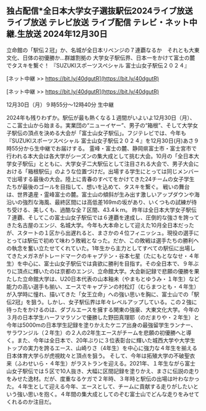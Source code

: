 ## 独​占​配​信​*​全​日​本​大​学​女​子​選​抜​駅​伝​2024​ラ​イ​ブ​放​送​ ラ​イ​ブ​放​送​ テ​レ​ビ​放​送​ ラ​イ​ブ​配​信​ テ​レ​ビ​・​ネ​ッ​ト​中​継​.​生​放​送 2024​年​12​月​30日
立命館の「駅伝２冠」か、名城が全日本リベンジの７連覇なるか　それとも大東文化、日体の初優勝か…群雄割拠の
大学女子駅伝界、日本一をかけて富士の麓でタスキを繋ぐ！
『SUZUKIスポーツスペシャル 富士山女子駅伝２０２４』

[ネット中継 >> https://bit.ly/40dgutR](https://bit.ly/40dgutR)

[ネット中継 >> https://bit.ly/40dgutR](https://bit.ly/40dgutR)



12月30日（月）９時55分～12時40分 生中継

2024年も残りわずか。駅伝が最も熱くなる１週間がいよいよ12月30日（月）、ここ富士山から始まる。実業団の“ニューイヤー”、男子の“箱根”、そして大学女子駅伝の頂点を決める大会が「富士山女子駅伝」。フジテレビでは、今年も『SUZUKIスポーツスペシャル 富士山女子駅伝２０２４』を12月30日(月)あさ９時55分から生中継でお届けする。
霊峰・富士の麓、静岡県富士市・富士宮市で行われる本大会は各大学がシーズンの集大成として挑む大会。10月の「全日本大学女子駅伝」とともに、大学女子二大駅伝として注目される大会で、男子大会における「箱根駅伝」のような位置づけだ。出場する学生にとっては同じメンバーで出場する最後の大会。陸上に青春のすべてをかけてきた24チームの女子学生たちが最後のゴールを目指して、想いを込めて、タスキを繋ぐ。
戦いの舞台は、世界遺産・霊峰富士の麓。富士山の傾斜が生み出す激しいアップダウンや海沿いの強烈な海風、最終区間には高低差169mの坂があり、いくつもの試練が待ち受ける、美しくも、過酷な全７区間、43.4ｋｍ。
昨年は全日本大学女子駅伝７連覇、そしてこの富士山女子駅伝では６連覇を達成し、圧倒的な強さを誇ってきた名古屋のエンジ、名城大学。今年も大本命として迎えた10月全日本だったが、スタートの１区から出遅れると、まさかの４位フィニッシュ。現役の選手にとっては駅伝で初めて味わう敗戦となった。だか、この敗戦は選手たちの勝利への執念を奮い立たせてくれていた。1年生から主力としてすべての駅伝に出場してきたメガネがトレードマークのキャプテン・谷本七星（たにもとななせ・４年生）を中心に、富士山女子駅伝では貪欲に勝利を目指す。その全日本で、９年ぶりに頂点に輝いたのは京都のエンジ、立命館大学。大会新記録で悲願の優勝を果たした立命館大学は、U20日本代表の山本釉未（やまもとゆうみ・１年生）など能力の高い選手も揃い、エースでキャプテンの村松灯（むらまつとも・４年生）が入学時に憧れ、描いてきた「女王立命」への強い思いを胸に、富士山での「駅伝2冠」を狙う。しかし、女子駅伝界は年々レベルアップしている。この２強に待ったをかけるのは、ダブルエースを擁する関東の強豪、大東文化大学。今年の３月の日本学生ハーフマラソンで優勝した野田真理耶（のだまりや・２年生）と今年は5000mの日本学生記録を塗りかえたケニア出身の最強留学生ランナー、サラワンジル（２年生）の２人の2年生エースがチームを悲願の初優勝へと導く。また、今年は全日本で、20年ぶりに３位表彰台に輝いた城西大学や大学生トップの実力を誇るエース、山崎りさ（4年生）を中心に強力な４年生を揃える日本体育大学らが虎視眈々と頂点を狙う。
そして、今年は拓殖大学の不破聖衣来（ふわせいら・４年生）がラストランを迎える。2021年、１年生ながら富士山女子駅伝では５区で10人抜き、大幅に区間記録を塗りかえ、まさに伝説の走りをみせた逸材。だが、度重なるケガで２年時、３年時と駅伝の出場は叶わなかった。４年生として迎える今年、エースとして、チームに貢献する走りがしたいという強い思いを抱く。４年間の集大成としてのぞむ富士山でどんな走りをみせてくれるのか注目だ。
